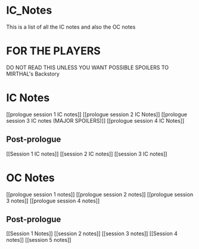 # IC_Notes
This is a list of all the IC notes and also the OC notes 
# FOR THE PLAYERS
DO NOT READ THIS UNLESS YOU WANT POSSIBLE SPOILERS TO MIRTHAL's Backstory

# IC Notes

[[prologue session 1 IC notes]]
[[prologue session 2 IC Notes]]
[[prologue session 3 IC notes (MAJOR SPOILERS)]]
[[prologue session 4 IC Notes]]
## Post-prologue
[[Session 1 IC notes]]
[[session 2 IC notes]]
[[session 3 IC notes]]

# OC Notes

[[prologue session 1 notes]]
[[prologue session 2 notes]]
[[prologue session 3 notes]]
[[prologue session 4 notes]]
## Post-prologue
[[Session 1 Notes]]
[[session 2 notes]]
[[session 3 notes]]
[[Session 4 notes]]
[[session 5 notes]]